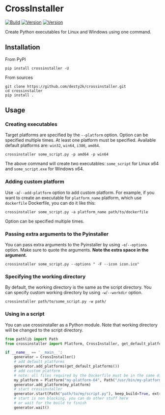 # CrossInstaller

[![Build](https://github.com/desty2k/crossinstaller/actions/workflows/build.yml/badge.svg)](https://github.com/desty2k/crossinstaller/actions/workflows/build.yml)
[![Version](https://img.shields.io/pypi/v/crossinstaller)](https://pypi.org/project/crossinstaller/)
[![Version](https://img.shields.io/pypi/dm/crossinstaller)](https://pypi.org/project/crossinstaller/)

Create Python executables for Linux and Windows using one command.

## Installation

From PyPI

```shell
pip install crossinstaller -U
```

From sources

```shell
git clone https://github.com/desty2k/crossinstaller.git
cd crossinstaller
pip install .
```

## Usage

### Creating executables

Target platforms are specified by the `--platform` option. Option can be specified multiple times.
At least one platform must be specified. Available default platforms are: `win32`, `win64`, `i386`, `amd64`.

```shell
crossinstaller some_script.py -p amd64 -p win64
```
The above command will create two executables: `some_script` for Linux x64 and `some_script.exe` for Windows x64.

### Adding custom platform
Use `-a`/`--add-platform` option to add custom platform. For example, if you want to create 
an executable for `platform_name` platform, which use `dockerfile` Dockerfile, you can do it like this:
```shell
crossinstaller some_script.py -a platform_name path/to/dockerfile
```
Option can be specified multiple times.

### Passing extra arguments to the Pyinstaller
You can pass extra arguments to the Pyinstaller by using `-e`/`--options` option. 
Make sure to quote the arguments. __Note the extra space in the argument.__
```shell
crossinstaller some_script.py --options " -F --icon icon.ico"
```

### Specifying the working directory
By default, the working directory is the same as the script directory. 
You can specify custom working directory by using `-w`/`--workdir` option.
```shell
crossinstaller path/to/some_script.py -w path/
```

### Using in a script
You can use crossinstaller as a Python module. Note that working directory will be changed to the script directory.

```python
from pathlib import Path
from crossinstaller import Platform, CrossInstaller, get_default_platforms

if __name__ == '__main__':
    generator = CrossInstaller()
    # add default platforms
    generator.add_platforms(get_default_platforms())
    # add custom platform
    # note: all files required by the Dockerfile must be in the same directory as the Dockerfile
    my_platform = Platform("my-platform-64", Path("/usr/bin/my-platform-64/Dockerfile"))
    generator.add_platform(my_platform)
    # start crossinstaller
    generator.start(Path("path/to/my/script.py"), keep_build=True, extra_options="-F")
    # start is non blocking, you can do other stuff here
    # or wait for the build to finish
    generator.wait()
```

